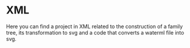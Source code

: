 # XML

Here you can find a project in XML related to the construction of a family tree, its transformation to svg and a code that converts a waterml file into svg.
